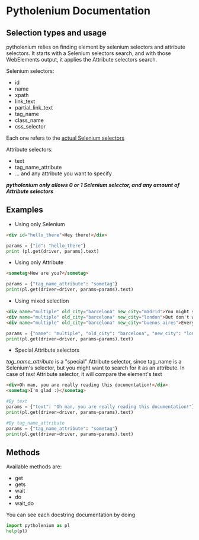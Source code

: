 # Pytholenium Documentation

## Selection types and usage

pytholenium relies on finding element by selenium selectors and attribute selectors. It starts with a Selenium selectors search, and with those WebElements output, it applies the Attribute selectors search.

Selenium selectors:
- id
- name
- xpath
- link_text
- partial_link_text
- tag_name
- class_name
- css_selector

Each one refers to the [actual Selenium selectors](https://selenium-python.readthedocs.io/locating-elements.html)
	
Attribute selectors: 
- text
- tag_name_attribute
- ... and any attribute you want to specify

***pytholenium only allows 0 or 1 Selenium selector, and any amount of Attribute selectors***


## Examples

- Using only Selenium

```html
<div id="hello_there">Hey there!</div>
```
```python
params = {"id": "hello_there"}
print (pl.get(driver, params).text)
```

- Using only Attribute
```html
<sometag>How are you?</sometag>
```
```python
params = {"tag_name_attribute": "sometag"}
print(pl.get(driver=driver, params=params).text)
```

- Using mixed selection
```html
<div name="multiple" old_city="barcelona" new_city="madrid">You might see this is a strange html</div>
<div name="multiple" old_city="barcelona" new_city="london">But don't worry</div>
<div name="multiple" old_city="barcelona" new_city="buenos aires">Everything is under control ;)</div>
```
```python
params = {"name": "multiple", "old_city": "barcelona", "new_city": "london"}
print(pl.get(driver=driver, params=params).text)
```

- Special Attribute selectors

_tag_name_attribute_ is a "special" Attribute selector, since tag_name is a Selenium's selector, but you might want to search for it as an attribute. In case of _text_ Attribute selector, it will compare the element's text

```html
<div>Oh man, you are really reading this documentation!</div>
<sometag>I'm glad :)</sometag>
```
```python
#By text
params = {"text": "Oh man, you are really reading this documentation!"}
print(pl.get(driver=driver, params=params).text)

#By tag_name_attribute
params = {"tag_name_attribute": "sometag"}
print(pl.get(driver=driver, params=params).text)
```


## Methods

Available methods are:
- get
- gets
- wait
- do
- wait_do

You can see each docstring documentation by doing

```python
import pytholenium as pl
help(pl)
```
